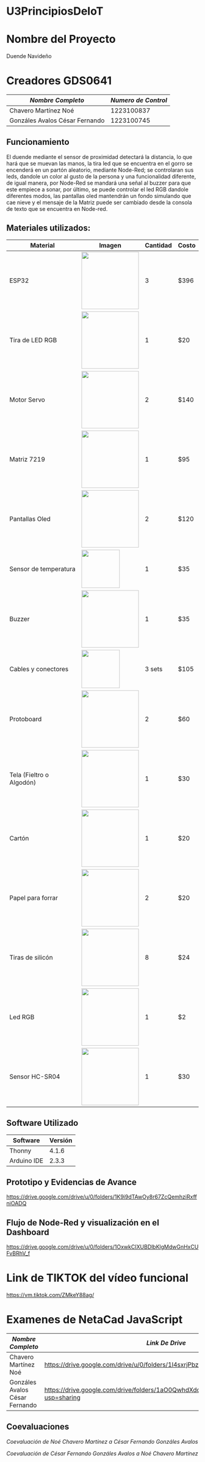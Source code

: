 # U3PrincipiosDeIoT

# Nombre del Proyecto
  Duende Navideño
# Creadores GDS0641
| *Nombre Completo*| *Numero de Control* |
|-----------------|-------------|
| Chavero Martínez Noé | 1223100837 |
| Gonzáles Avalos César Fernando | 1223100745 |

## Funcionamiento
El duende mediante el sensor de proximidad detectará la distancia, lo que hará que se muevan las manos, la tira led que se encuentra en el gorro se encenderá en un partón aleatorio, mediante Node-Red; se controlaran sus leds, dandole un color al gusto de la persona y una funcionalidad diferente, de igual manera, por Node-Red se mandará una señal al buzzer para que este empiece a sonar, por último, se puede controlar el led RGB dandole diferentes modos, las pantallas oled mantendrán un fondo simulando que cae nieve y el mensaje de la Matriz puede ser cambiado desde la consola de texto que se encuentra en Node-red.

## Materiales utilizados:

| Material                | Imagen                                                                 | Cantidad | Costo |
|-------------------------|------------------------------------------------------------------------|----------|-------|
| ESP32                   | <img src="https://github.com/user-attachments/assets/f3099b50-c652-436f-bd88-ca77c850709a" width="150" /> | 3        | $396   |
| Tira de LED RGB         | <img src="https://www.steren.com.mx/media/catalog/product/cache/0236bbabe616ddcff749ccbc14f38bf2/image/20285eb3c/tira-led-multicolor-rgb-de-5-m.jpg" width="150" />     | 1        | $20    |
| Motor Servo             | <img src="https://www.steren.com.mx/media/catalog/product/cache/0236bbabe616ddcff749ccbc14f38bf2/image/196043d46/micro-servomotor-con-torque-de-1-8-kgf-cm.jpg" width="150" />    | 2        | $140    |
| Matriz 7219        |  <img src="https://http2.mlstatic.com/D_NQ_NP_818491-MLM31229841893_062019-O.webp" width="150" /> | 1        | $95    |
| Pantallas Oled          | <img src="https://m.media-amazon.com/images/I/61wye1QN4uL.jpg" width="150" />   | 2        | $120    |
| Sensor de temperatura   | <img src="https://www.330ohms.com/cdn/shop/products/photo_IC-20010_DHT11_DigitalTemperatureHumiditySensor_DHT11_01_700x700.png?v=1627344523" width="100" /> | 1        | $35    |
| Buzzer                  | <img src="https://uelectronics.com/wp-content/uploads/2018/02/AR0355-Buzzer_v3.jpg" width="150" />         | 1        | $35    |
| Cables y conectores     | <img src="https://www.steren.com.mx/media/catalog/product/cache/0236bbabe616ddcff749ccbc14f38bf2/image/19453a19e/juego-de-80-cables-de-15-cm-tipo-dupont.jpg" width="100" /> | 3 sets    | $105    |
| Protoboard              | <img src="https://aelectronics.com.mx/893/protoboard-blanca-de-830-puntos.jpg" width="150" />     | 2        | $60    |
| Tela (Fieltro o Algodón)| <img src="https://m.media-amazon.com/images/I/91dwfQpgQjL._AC_UF894,1000_QL80_.jpg" width="150" />    | 1        | $30    | Tela suave que se usará para cubrir la estructura del duende y darle una apariencia decorativa. |
| Cartón                  | <img src="https://encrypted-tbn0.gstatic.com/images?q=tbn:ANd9GcQnLIQAjgcOgnoNidi9iGAqGWCgLKrnXPPeJA&s" width="150" />      | 1        | $20    | Cartón utilizado para crear la estructura base del duende.                                   |
| Papel para forrar             | <img src="https://i.etsystatic.com/6659336/r/il/060459/402126400/il_fullxfull.402126400_lal6.jpg" width="150" />    | 2        | $20    |
| Tiras de silicón             | <img src="https://iweytextil.com.mx/wp-content/uploads/2024/03/0014-1.png" width="150" />    | 8        | $24    |
| Led RGB            | <img src="https://aelectronics.com.mx/metepec/5730-large_default/led-rgb-5mm-catodo-comun.jpg" width="150" />    | 1        | $2    |
| Sensor HC-SR04           | <img src="https://www.geekfactory.mx/wp-content/uploads/pinout-o-patillaje-sensor-hc-sr04.jpg" width="150" />    | 1       | $30    |

## Software Utilizado

| **Software**    | **Versión** |
|-----------------|-------------|
| Thonny          | 4.1.6       |
| Arduino IDE     | 2.3.3      | 


## Prototipo y Evidencias de Avance
https://drive.google.com/drive/u/0/folders/1K9i9dTAwOy8r67ZcQemhziRxffniOADQ

## Flujo de Node-Red y visualización en el Dashboard
https://drive.google.com/drive/u/0/folders/1OxwkCIXUBDlbKlgMdwGnHxCUFvBRhV_f

# Link de TIKTOK del vídeo funcional
https://vm.tiktok.com/ZMkeY88ag/

# Examenes de NetaCad JavaScript
| *Nombre Completo*| *Link De Drive* |
|-----------------|-------------|
| Chavero Martínez Noé | https://drive.google.com/drive/u/0/folders/1l4sxrjPbzvsnhz7PcNK21zvHOSJfkE9T |
| Gonzáles Avalos César Fernando | https://drive.google.com/drive/folders/1aO0QwhdXdoQbOhvzROJhbEpXkvOZhwRr?usp=sharing |



## Coevaluaciones
*Coevaluación de Noé Chavero Martínez a César Fernando Gonzáles Avalos*

*Coevaluación de César Fernando Gonzáles Avalos a Noé Chavero Martínez*




